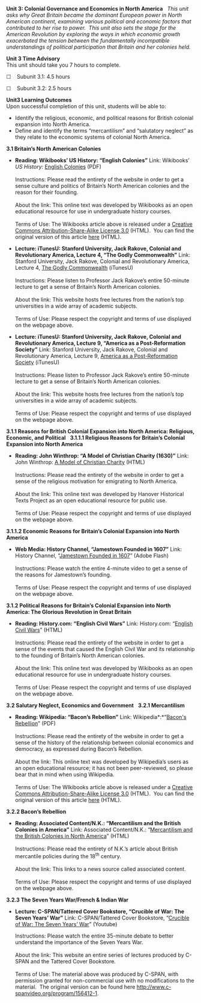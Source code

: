 **Unit 3: Colonial Governance and Economics in North America** <span
id="3"></span> 
*This unit asks why Great Britain became the dominant European power in
North American continent, examining various political and economic
factors that contributed to her rise to power.  This unit also sets the
stage for the American Revolution by exploring the ways in which
economic growth exacerbated the tension between the fundamentally
incompatible understandings of political participation that Britain and
her colonies held.*

**Unit 3 Time Advisory**  
This unit should take you 7 hours to complete.

☐    Subunit 3.1: 4.5 hours

☐    Subunit 3.2: 2.5 hours

**Unit3 Learning Outcomes**  
Upon successful completion of this unit, students will be able to:

-   Identify the religious, economic, and political reasons for British
    colonial expansion into North America.
-   Define and identify the terms “mercantilism” and “salutatory
    neglect” as they relate to the economic systems of colonial North
    America.

**3.1 Britain’s North American Colonies** <span id="3.1"></span> 
-   **Reading: Wikibooks’ US History: “English Colonies”**
    Link: Wikibooks’ *US History:* [English
    Colonies](http://www.saylor.org/site/wp-content/uploads/2011/08/HIST-312-3.1-US-History-English-Colonies.pdf)
    (PDF)  
        
     Instructions: Please read the entirety of the website in order to
    get a sense culture and politics of Britain’s North American
    colonies and the reason for their founding.  
        
     About the link: This online text was developed by Wikibooks as an
    open educational resource for use in undergraduate history
    courses.  
        
     Terms of Use: The Wikibooks article above is released under a
    [Creative Commons Attribution-Share-Alike License
    3.0](http://creativecommons.org/licenses/by-sa/3.0/) (HTML).  You
    can find the original version of this article
    [here](http://en.wikibooks.org/wiki/US_History/English_Colonies)
    (HTML).

-   **Lecture: iTunesU: Stanford University, Jack Rakove, Colonial and
    Revolutionary America, Lecture 4, “The Godly Commonwealth”**
    Link: Stanford University, Jack Rakove, Colonial and Revolutionary
    America, Lecture 4, [The Godly
    Commonwealth](http://deimos3.apple.com/WebObjects/Core.woa/Browse/itunes.stanford.edu-dz.4331563317?i=1304550792)
    (iTunesU)  
        
     Instructions: Please listen to Professor Jack Rakove’s entire
    50-minute lecture to get a sense of Britain’s North American
    colonies.  
        
     About the link: This website hosts free lectures from the nation’s
    top universities in a wide array of academic subjects.  
        
     Terms of Use: Please respect the copyright and terms of use
    displayed on the webpage above.

-   **Lecture: iTunesU: Stanford University, Jack Rakove, Colonial and
    Revolutionary America, Lecture 9, “America as a Post-Reformation
    Society”**
    Link: Stanford University, Jack Rakove, Colonial and Revolutionary
    America, Lecture 9, [America as a Post-Reformation
    Society](http://deimos3.apple.com/WebObjects/Core.woa/Browse/itunes.stanford.edu-dz.4331563347?i=1585758967)
    (iTunesU)  
        
     Instructions: Please listen to Professor Jack Rakove’s entire
    50-minute lecture to get a sense of Britain’s North American
    colonies.  
        
     About the link: This website hosts free lectures from the nation’s
    top universities in a wide array of academic subjects.   
        
     Terms of Use: Please respect the copyright and terms of use
    displayed on the webpage above.

**3.1.1 Reasons for British Colonial Expansion into North America:
Religious, Economic, and Political** <span id="3.1.1"></span> 
**3.1.1.1 Religious Reasons for Britain’s Colonial Expansion into North
America** <span id="3.1.1.1"></span> 
-   **Reading: John Winthrop: “A Model of Christian Charity (1630)”**
    Link: John Winthrop: [A Model of Christian
    Charity](http://religiousfreedom.lib.virginia.edu/sacred/charity.html)
    (HTML)  
        
     Instructions: Please read the entirety of the website in order to
    get a sense of the religious motivation for emigrating to North
    America.  
        
     About the link: This online text was developed by Hanover
    Historical Texts Project as an open educational resource for public
    use.  
        
     Terms of Use: Please respect the copyright and terms of use
    displayed on the webpage above.

**3.1.1.2 Economic Reasons for Britain’s Colonial Expansion into North
America** <span id="3.1.1.2"></span> 
-   **Web Media: History Channel, “Jamestown Founded in 1607”**
    Link: History Channel, “[Jamestown Founded in
    1607](Http://www.history.com/videos/jamestown-founded-in-1607#jamestown-founded-in-1607)”
    (Adobe Flash)  
        
     Instructions: Please watch the entire 4-minute video to get a sense
    of the reasons for Jamestown’s founding.  
               
     Terms of Use: Please respect the copyright and terms of use
    displayed on the webpage above.

**3.1.2 Political Reasons for Britain’s Colonial Expansion into North
America: The Glorious Revolution in Great Britain** <span
id="3.1.2"></span> 
-   **Reading: History.com: “English Civil Wars”**
    Link: History.com: “[English Civil
    Wars](http://www.history.com/topics/english-civil-wars)” (HTML)  
        
     Instructions: Please read the entirety of the website in order to
    get a sense of the events that caused the English Civil War and its
    relationship to the founding of Britain’s North American colonies.  
        
     About the link: This online text was developed by Wikibooks as an
    open educational resource for use in undergraduate history
    courses.  
        
     Terms of Use: Please respect the copyright and terms of use
    displayed on the webpage above.

**3.2 Salutary Neglect, Economics and Government** <span
id="3.2"></span> 
**3.2.1 Mercantilism** <span id="3.2.1"></span> 
-   **Reading: Wikipedia: “Bacon’s Rebellion”**
    Link: Wikipedia*:*“[Bacon's
    Rebellion](http://www.saylor.org/site/wp-content/uploads/2011/08/HIST312-3.2.1-Bacons-Rebellion.pdf)”
    (PDF)  
        
     Instructions: Please read the entirety of the website in order to
    get a sense of the history of the relationship between colonial
    economics and democracy, as expressed during Bacon’s Rebellion.  
        
     About the link: This online text was developed by Wikipedia’s users
    as an open educational resource; it has not been peer-reviewed, so
    please bear that in mind when using Wikipedia.  
        
     Terms of Use: The WIkibooks article above is released under a
    [Creative Commons Attribution-Share-Alike License
    3.0](http://creativecommons.org/licenses/by-sa/3.0/) (HTML).  You
    can find the original version of this article
    [here](http://en.wikipedia.org/wiki/Bacon%27s_Rebellion) (HTML).

**3.2.2 Bacon’s Rebellion** <span id="3.2.2"></span> 
-   **Reading: Associated Content/N.K.: “Mercantilism and the British
    Colonies in America”**
    Link: Associated Content/N.K.: “[Mercantilism and the British
    Colonies in North
    America](https://web.archive.org/web/20071121205639/http://www.associatedcontent.com/article/27484/mercantilism_and_the_british_colonies.html)”
    (HTML)  
        
     Instructions: Please read the entirety of N.K.’s article about
    British mercantile policies during the 18<sup>th</sup> century.  
        
     About the link: This links to a news source called associated
    content.  
        
     Terms of Use: Please respect the copyright and terms of use
    displayed on the webpage above.

**3.2.3 The Seven Years War/French & Indian War** <span
id="3.2.3"></span> 
-   **Lecture: C-SPAN/Tattered Cover Bookstore, “Crucible of War: The
    Seven Years’ War”**
    Link: C-SPAN/Tattered Cover Bookstore, “[Crucible of War: The Seven
    Years’ War](http://www.youtube.com/watch?v=iRFqoJGPPPo)” (Youtube)  
      
     Instructions: Please watch the entire 35-minute debate to better
    understand the importance of the Seven Years War.  
        
     About the link: This website an entire series of lectures produced
    by C-SPAN and the Tattered Cover Bookstore.  
        
     Terms of Use: The material above was produced by C-SPAN, with
    permission granted for non-commercial use with no modifications to
    the material.  The original version can be found
    here <http://www.c-spanvideo.org/program/156412-1>.



